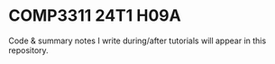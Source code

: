# COMP3311 24T1 H09A
Code & summary notes I write during/after tutorials will appear in this repository.
